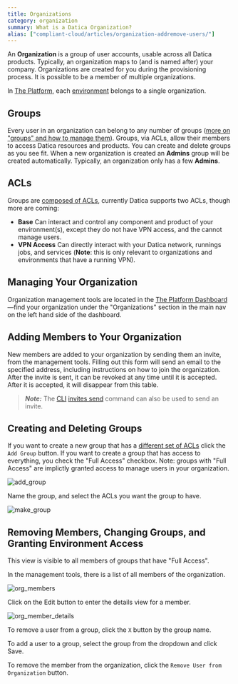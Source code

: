```yaml
---
title: Organizations
category: organization
summary: What is a Datica Organization?
alias: ["compliant-cloud/articles/organization-addremove-users/"]
---
```


An **Organization** is a group of user accounts, usable across all Datica products. Typically, an organization maps to (and is named after) your company. Organizations are created for you during the provisioning process. It is possible to be a member of multiple organizations.

In [The Platform](https://datica.com/platform), each [environment](/compliant-cloud/articles/concepts/environments) belongs to a single organization.

## Groups
Every user in an organization can belong to any number of groups ([more on "groups" and how to manage them](/compliant-cloud/articles/concepts/acl-groups)). Groups, via ACLs, allow their members to access Datica resources and products. You can create and delete groups as you see fit. When a new organization is created an **Admins** group will be created automatically. Typically, an organization only has a few **Admins**.

## ACLs
Groups are [composed of ACLs](/compliant-cloud/articles/concepts/acl-groups), currently Datica supports two ACLs, though more are coming:

* **Base** Can interact and control any component and product of your environment(s), except they do not have VPN access, and the cannot manage users.
* **VPN Access** Can directly interact with your Datica network, runnings jobs, and services (**Note**: this is only relevant to organizations and environments that have a running VPN).

## Managing Your Organization
Organization management tools are located in the [The Platform Dashboard](https://product.datica.com/compliant-cloud)—find your organization under the "Organizations" section in the main nav on the left hand side of the dashboard.

## Adding Members to Your Organization
New members are added to your organization by sending them an invite, from the management tools. Filling out this form will send an email to the specified address, including instructions on how to join the organization. After the invite is sent, it can be revoked at any time until it is accepted. After it is accepted, it will disappear from this table.

> ***Note:*** The [CLI](/compliant-cloud/articles/cli-stratum) [invites send](/compliant-cloud/cli-reference#invites-send) command can also be used to send an invite.

## Creating and Deleting Groups
If you want to create a new group that has a [different set of ACLs](/compliant-cloud/articles/concepts/acl-groups) click the `Add Group` button. If you want to create a group that has access to everything, you check the "Full Access" checkbox. Note: groups with "Full Access" are implictly granted access to manage users in your organization.

![add_group](/compliant-cloud/articles/images/add_group.png)

Name the group, and select the ACLs you want the group to have.

![make_group](/compliant-cloud/articles/images/make_group.png)

## Removing Members, Changing Groups, and Granting Environment Access
This view is visible to all members of groups that have "Full Access".

In the management tools, there is a list of all members of the organization.

![org_members](/compliant-cloud/articles/images/organization_members.png)

Click on the Edit button to enter the details view for a member.

![org_member_details](/compliant-cloud/articles/images/organization_member_details.png)

To remove a user from a group, click the `X` button by the group name.

To add a user to a group, select the group from the dropdown and click Save.

To remove the member from the organization, click the `Remove User from Organization` button.